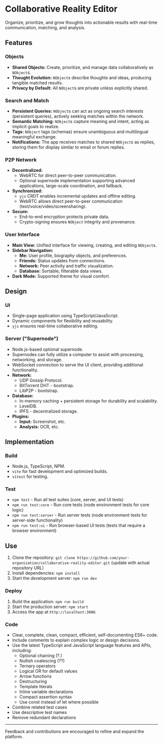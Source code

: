 # Collaborative Reality Editor

Organize, prioritize, and grow thoughts into actionable results with real-time communication, matching, and analysis.

## Features

### Objects

- **Shared Objects:** Create, prioritize, and manage data collaboratively as `NObject`s.
- **Thought Evolution:** `NObject`s describe thoughts and ideas, producing tangible matched results.
- **Privacy by Default:** All `NObject`s are private unless explicitly shared.

### Search and Match

- **Persistent Queries:** `NObject`s can act as ongoing search interests (persistent queries), actively seeking matches
  within the network.
- **Semantic Matching:** `NObject`s capture meaning and intent, acting as implicit goals to realize.
- **Tags:** `NObject` tags (schemas) ensure unambiguous and multilingual meaningful exchange.
- **Notifications:** The app receives matches to shared `NObject`s as replies, storing them for display similar to email
  or forum replies.

### P2P Network

- **Decentralized:**
    - WebRTC for direct peer-to-peer communication.
    - Optional supernode implementation supporting advanced applications, large-scale coordination, and fallback.
- **Synchronized:**
    - `yjs` CRDT enables incremental updates and offline editing.
    - WebRTC allows direct peer-to-peer communication (text/voice/video/screensharing).
- **Secure:**
    - End-to-end encryption protects private data.
    - Crypto-signing ensures `NObject` integrity and provenance.

### User Interface

- **Main View:** Unified interface for viewing, creating, and editing `NObject`s.
- **Sidebar Navigation:**
    - **Me:** User profile, biography objects, and preferences.
    - **Friends:** Status updates from connections.
    - **Network:** Peer activity and traffic visualization.
    - **Database:** Sortable, filterable data views.
- **Dark Mode:** Supported theme for visual comfort.

## Design

### UI

- Single-page application using TypeScript/JavaScript.
- Dynamic components for flexibility and reusability.
- `yjs` ensures real-time collaborative editing.

### Server ("Supernode")

- Node.js-based optional supernode.
- Supernodes can fully utilize a computer to assist with processing, networking, and storage.
- WebSocket connection to serve the UI client, providing additional functionality.
- **Network:**
    - UDP Gossip Protocol.
    - BitTorrent DHT - bootstrap.
    - LibP2P - bootstrap.
- **Database:**
    - In-memory caching + persistent storage for durability and scalability.
    - LevelDB.
    - IPFS - decentralized storage.
- **Plugins:**
    - **Input:** Screenshot, etc.
    - **Analysis:** OCR, etc.

## Implementation

### Build

- Node.js, TypeScript, NPM.
- `vite` for fast development and optimized builds.
- `vitest` for testing.

### Test

- `npm test` - Run all test suites (core, server, and UI tests)
- `npm run test:core` - Run core tests (node environment tests for core logic)
- `npm run test:server` - Run server tests (node environment tests for server-side functionality)
- `npm run test:ui` - Run browser-based UI tests (tests that require a browser environment)

## Use

1. Clone the repository:
   `git clone https://github.com/your-organization/collaborative-reality-editor.git` (update with actual repository URL)
2. Install dependencies: `npm install`
3. Start the development server: `npm run dev`

### Deploy

1. Build the application: `npm run build`
2. Start the production server: `npm start`
3. Access the app at `http://localhost:3000`.

### Code

- Clear, complete, clean, compact, efficient, self-documenting ES6+ code.
- Include comments to explain complex logic or design decisions.
- Use the latest TypeScript and JavaScript language features and APIs, including:
    - Optional chaining (?.)
    - Nullish coalescing (??)
    - Ternary operators
    - Logical OR for default values
    - Arrow functions
    - Destructuring
    - Template literals
    - Inline variable declarations
    - Compact assertion syntax
    - Use const instead of let where possible
- Combine related test cases
- Use descriptive test names
- Remove redundant declarations

---

Feedback and contributions are encouraged to refine and expand the platform.
